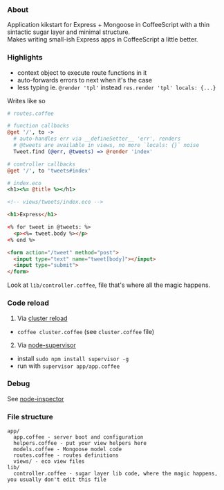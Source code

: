 ### About

Application kikstart for Express + Mongoose in CoffeeScript with a thin sintactic sugar layer and minimal structure.  
Makes writing small-ish Express apps in CoffeeScript a little better.


### Highlights

* context object to execute route functions in it
* auto-forwards errors to next when it's the case
* less typing ie. `@render 'tpl'` instead `res.render 'tpl' locals: {...}`

Writes like so

```coffeescript
# routes.coffee

# function callbacks
@get '/', to ->
  # auto-handles err via __defineSetter__ 'err', renders
  # @tweets are available in views, no more `locals: {}` noise
  Tweet.find (@err, @tweets) => @render 'index'

# controller callbacks
@get '/', to 'tweets#index'

# index.eco
<h1><%= @title %></h1>
```


```html
<!-- views/tweets/index.eco -->

<h1>Express</h1>

<% for tweet in @tweets: %>
  <p><%= tweet.body %></p>
<% end %>

<form action="/tweet" method="post">
  <input type="text" name="tweet[body]"></input>
  <input type="submit">
</form>
```

Look at `lib/controller.coffee`, file that's where all the magic happens.


### Code reload

1. Via [cluster reload](http://learnboost.github.com/cluster/docs/reload.html)
  * `coffee cluster.coffee` (see `cluster.coffee` file)

2. Via [node-supervisor](https://github.com/isaacs/node-supervisor)
  * install `sudo npm install supervisor -g`  
  * run with `supervisor app/app.coffee`


### Debug

See [node-inspector](https://github.com/dannycoates/node-inspector)


### File structure

```
app/
  app.coffee - server boot and configuration
  helpers.coffee - put your view helpers here
  models.coffee - Mongoose model code
  routes.coffee - routes definitions
  views/ - eco view files
lib/
  controller.coffee - sugar layer lib code, where the magic happens, you usually don't edit this file
```

